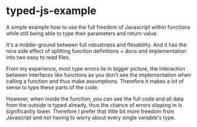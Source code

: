 # typed-js-example
A simple example how to use the full freedom of Javascript within functions
while still being able to type their parameters and return value.

It's a middle-ground between full robustness and flexability.
And it has the nice side effect of splitting function definitions + docs and 
implementation into two easy to read files.

From my experience, most type errors lie in bigger picture, the interaction 
between interfaces like functions as you don't see the implementation when
calling a function and thus make assumptions. Therefore it makes a lot of sense
to type these parts of the code. 

However, when inside the function, you can see the full code and all data from 
the outside is typed already, thus the chance of errors slipping in is
significantly lower. Therefore I prefer that little bit more freedom from 
Javascript and not having to worry about every single variable's type.
